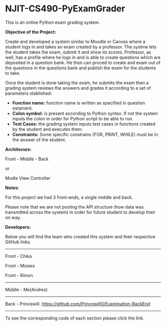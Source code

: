 # NJIT-CS490-PyExamGrader
This is an online Python exam grading system.

**Objective of the Project:**

Create and developed a system similar to Moodle or Canvas where a student logs in and takes an exam created by a professor. The systme lets the student takes the exam, submit it and show its scores. Professor, as well, has a profile where he logs in and is able to create questions which are deposited in a question bank. He then can proced to create and exam out of the questions in the questions bank and publish the exam for the students to take.

Once the student is done taking the exam, he submits the exam then a grading system reviews the answers and grades it according to a set of parameters stablished:

*  **Function name:** function name is written as specified in question estament.
* **Colon symbol:** is present according to Python syntax. If not the system inputs the colon in order for Python script to be able to run.
*  **Test Cases:** the grading system inputs test cases in functions created by the student and executes them.
*  **Constraints:** Some specific constrains (FOR, PRINT, WHILE) must be in the answer of the student. 


**Architecure:**

Front - Middle - Back 
 
 or 
 
 Modle View Controller 
 
 
 **Notes:**
 
 For this project we had 3 front-ends, a single middle and back.
 
 Please note that we are not positng the API structure (how data was transmitted across the system) in order for future student to develop their on way.
 

**Developers:**

Below you will find the team who created this system and their respective GitHub links. 

--------------------------------

Front - Chika

Front - Moises

Front - Rimon

--------------------------------

Middle - Me(Andres)

--------------------------------

Back - Princewill. https://github.com/PrincewillO/Examination-BackEnd

--------------------------------

To see the corresponding code of each section please click the link.
